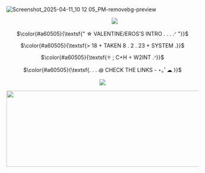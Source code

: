 ![Screenshot_2025-04-11_10 12 05_PM-removebg-preview](https://github.com/user-attachments/assets/bf08f6d3-8f54-438e-9f0f-44be73537c13)

 ‎ ‎ ‎ ‎ ‎ ‎ ‎ ‎ ‎ ‎ ‎ ‎‎ ‎ ‎              ‎‎ ‎ ‎‎ ‎ ‎ ‎ ‎ ‎ ‎ ‎ ‎ ‎ ‎ ‎ ‎ ‎ ‎ ‎‎ ‎ ‎ ‎‎ ‎ ‎‎ ‎ ‎ ‎ ‎ ‎ ‎ ‎ ‎ ‎ ‎ ‎ ‎ ‎ ‎ ‎‎ ‎ ‎ ‎‎ ‎ ‎‎ ‎‎ ‎ ‎ ‎ ‎ ‎ ‎ ‎ ‎ ‎ ‎ ‎‎ ‎ ‎ ‎‎               ‎ ‎‎ ‎ ‎ ‎ ‎ ‎ ‎ ‎ ‎ ‎ ‎ ‎ ‎ ‎ ‎ ‎‎ ‎‎ ‎ ‎ ‎ ‎ ‎ ‎ ‎ ‎ ‎ ‎ ‎ ‎ ‎ ‎‎![](https://komarev.com/ghpvc/?username=1980svalentine&color=a60505&style=plastic&label=livingㅤdead&abbreviated=true)
<p align="center">
$\color{#a60505}{\textsf{" ☆ VALENTINE/EROS'S INTRO . . . .ᐟ  "}}$
</p> 
<p align="center">
$\color{#a60505}{\textsf{> 18 + TAKEN 8 . 2 . 23 + SYSTEM .}}$
</p>
<p align="center">
$\color{#a60505}{\textsf{♱ ; C+H + W2INT .ᐣ}}$
</p>
<p align="center">
$\color{#a60505}{\textsf{. . . ꩜ CHECK THE LINKS - ⋆｡ﾟ☁︎ }}$
</p> 
<p align="center">
  <img src="https://github.com/user-attachments/assets/c17f2a19-5419-4a3f-bd92-448fcadc8b14"/>
</p>
 <p align ="left"> <img width="835" height="200" src = "https://github.com/user-attachments/assets/bc89f9de-d4aa-4624-8eb6-eaa1f3591529"></p> 
